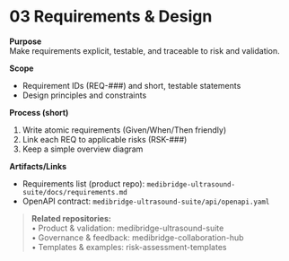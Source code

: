 # 03 Requirements & Design

**Purpose**  
Make requirements explicit, testable, and traceable to risk and validation.

**Scope**  
- Requirement IDs (REQ-###) and short, testable statements  
- Design principles and constraints

**Process (short)**  
1) Write atomic requirements (Given/When/Then friendly)  
2) Link each REQ to applicable risks (RSK-###)  
3) Keep a simple overview diagram

**Artifacts/Links**  
- Requirements list (product repo): `medibridge-ultrasound-suite/docs/requirements.md`  
- OpenAPI contract: `medibridge-ultrasound-suite/api/openapi.yaml`

> **Related repositories:**  
> • Product & validation: medibridge-ultrasound-suite  
> • Governance & feedback: medibridge-collaboration-hub  
> • Templates & examples: risk-assessment-templates
